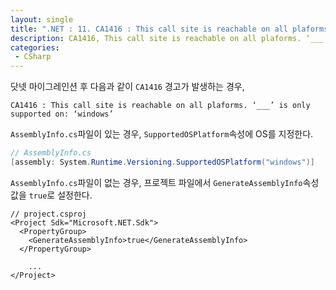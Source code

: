 ```yaml
---
layout: single
title: ".NET : 11. CA1416 : This call site is reachable on all plaforms. ‘___’ is only supported on: ‘windows’ 해결방법"
description: CA1416, This call site is reachable on all plaforms. ‘___’ is only supported on ‘windows’
categories:
 - CSharp
---
```

닷넷 마이그레인션 후 다음과 같이 `CA1416` 경고가 발생하는 경우,

```
CA1416 : This call site is reachable on all plaforms. ‘___’ is only supported on: ‘windows’
```

`AssemblyInfo.cs`파일이 있는 경우, `SupportedOSPlatform`속성에 OS를 지정한다.

```csharp
// AssemblyInfo.cs
[assembly: System.Runtime.Versioning.SupportedOSPlatform("windows")]
```

`AssemblyInfo.cs`파일이 없는 경우, 프로젝트 파일에서 `GenerateAssemblyInfo`속성 값을 `true`로 설정한다.

```
// project.csproj
<Project Sdk="Microsoft.NET.Sdk">
  <PropertyGroup>
    <GenerateAssemblyInfo>true</GenerateAssemblyInfo>
  </PropertyGroup>

	...
</Project>
```